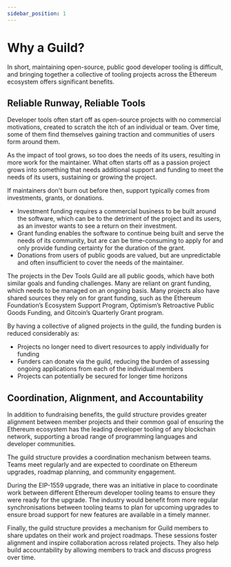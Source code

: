 ```yaml
---
sidebar_position: 1
---
```



# Why a Guild?

In short, maintaining open-source, public good developer tooling is difficult, and bringing together a collective of tooling projects across the Ethereum ecosystem offers significant benefits.

## Reliable Runway, Reliable Tools

Developer tools often start off as open-source projects with no commercial motivations, created to scratch the itch of an individual or team. Over time, some of them find themselves gaining traction and communities of users form around them.

As the impact of tool grows, so too does the needs of its users, resulting in more work for the maintainer. What often starts off as a passion project grows into something that needs additional support and funding to meet the needs of its users, sustaining or growing the project.

If maintainers don't burn out before then, support typically comes from investments, grants, or donations. 
- Investment funding requires a commercial business to be built around the software, which can be to the detriment of the project and its users, as an investor wants to see a return on their investment.
- Grant funding enables the software to continue being built and serve the needs of its community, but are can be time-consuming to apply for and only provide funding certainty for the duration of the grant.
- Donations from users of public goods are valued, but are unpredictable and often insufficient to cover the needs of the maintainer.

The projects in the Dev Tools Guild are all public goods, which have both similar goals and funding challenges. Many are reliant on grant funding, which needs to be managed on an ongoing basis. Many projects also have shared sources they rely on for grant funding, such as the Ethereum Foundation’s Ecosystem Support Program, Optimism’s Retroactive Public Goods Funding, and Gitcoin’s Quarterly Grant program.

By having a collective of aligned projects in the guild, the funding burden is reduced considerably as:
- Projects no longer need to divert resources to apply individually for funding
- Funders can donate via the guild, reducing the burden of assessing ongoing applications from each of the individual members
- Projects can potentially be secured for longer time horizons

## Coordination, Alignment, and Accountability

In addition to fundraising benefits, the guild structure provides greater alignment between member projects and their common goal of ensuring the Ethereum ecosystem has the leading developer tooling of any blockchain network, supporting a broad range of programming languages and developer communities.

The guild structure provides a coordination mechanism between teams. Teams meet regularly and are expected to coordinate on Ethereum upgrades, roadmap planning, and community engagement.

During the EIP-1559 upgrade, there was an initiative in place to coordinate work between different Ethereum developer tooling teams to ensure they were ready for the upgrade. The industry would benefit from more regular synchronisations between tooling teams to plan for upcoming upgrades to ensure broad support for new features are available in a timely manner.

Finally, the guild structure provides a mechanism for Guild members to share updates on their work and project roadmaps. These sessions foster alignment and inspire collaboration across related projects. They also help build accountability by allowing members to track and discuss progress over time.
